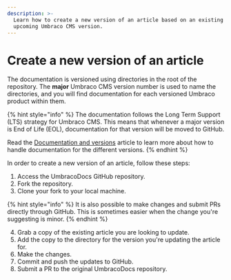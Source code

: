 ```yaml
---
description: >-
  Learn how to create a new version of an article based on an existing or
  upcoming Umbraco CMS version.
---
```


# Create a new version of an article

The documentation is versioned using directories in the root of the repository. The **major** Umbraco CMS version number is used to name the directories, and you will find documentation for each versioned Umbraco product within them.

{% hint style="info" %}
The documentation follows the Long Term Support (LTS) strategy for Umbraco CMS. This means that whenever a major version is End of Life (EOL), documentation for that version will be moved to GitHub.

Read the [Documentation and versions](../documentation-and-versions.md) article to learn more about how to handle documentation for the different versions.
{% endhint %}

In order to create a new version of an article, follow these steps:

1. Access the UmbracoDocs GitHub repository.
2. Fork the repository.
3. Clone your fork to your local machine.

{% hint style="info" %}
It is also possible to make changes and submit PRs directly through GitHub. This is sometimes easier when the change you're suggesting is minor.
{% endhint %}

4. Grab a copy of the existing article you are looking to update.
5. Add the copy to the directory for the version you're updating the article for.
6. Make the changes.
7. Commit and push the updates to GitHub.
8. Submit a PR to the original UmbracoDocs repository.
